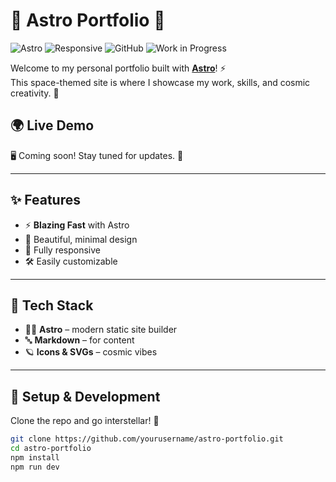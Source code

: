 # 🚀 Astro Portfolio 🌌

![Astro](https://img.shields.io/badge/Astro-FF5D01?style=for-the-badge&logo=astro&logoColor=white)
![Responsive](https://img.shields.io/badge/Responsive-✔️-brightgreen?style=for-the-badge)
![GitHub](https://img.shields.io/badge/GitHub-Repo-blue?style=for-the-badge&logo=github)
![Work in Progress](https://img.shields.io/badge/Status-Work%20in%20Progress-orange?style=for-the-badge)

Welcome to my personal portfolio built with **[Astro](https://astro.build/)**! ⚡  
This space-themed site is where I showcase my work, skills, and cosmic creativity. 🌠

## 🌍 Live Demo  
🖥️ Coming soon! Stay tuned for updates. 🚀

---

## ✨ Features

- ⚡ **Blazing Fast** with Astro
- 🎨 Beautiful, minimal design
- 📱 Fully responsive
- 🛠️ Easily customizable

---

## 🧰 Tech Stack

- 🧑‍🚀 **Astro** – modern static site builder
- 🔤 **Markdown** – for content
- 🪐 **Icons & SVGs** – cosmic vibes

---

## 🚧 Setup & Development

Clone the repo and go interstellar! 🚀

```bash
git clone https://github.com/yourusername/astro-portfolio.git
cd astro-portfolio
npm install
npm run dev
```
